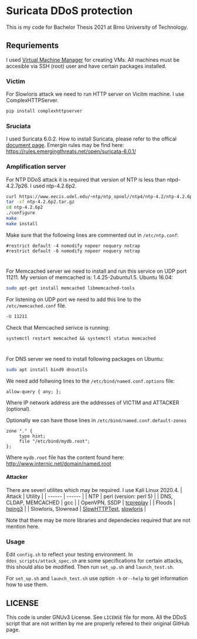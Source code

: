 # Suricata DDoS protection
This is my code for Bachelor Thesis 2021 at Brno University of Technology.

## Requriements
I used [Virtual Machine Manager](https://virt-manager.org/) for creating VMs.
All machines must be accesible via SSH (root) user and have certain packages installed.

### Victim
For Slowloris attack we need to run HTTP server on Vicitm machine. I use ComplexHTTPServer.
```sh
pip install complexhttpserver
```

### Sruciata 
I used Suricata 6.0.2. How to install Suricata, please refer to the offical [document page](https://suricata.readthedocs.io/en/suricata-6.0.2/).
Emergin rules may be find here: https://rules.emergingthreats.net/open/suricata-6.0.1/

### Amplification server
For NTP DDoS attack it is required that version of NTP is less than ntpd-4.2.7p26. I used ntp-4.2.6p2.

```sh
curl https://www.eecis.udel.edu/~ntp/ntp_spool//ntp4/ntp-4.2/ntp-4.2.6p2.tar.gz -o ntp-4.2.6p2.tar.gz
tar -xf ntp-4.2.6p2.tar.gz
cd ntp-4.2.6p2
./configure
make
make install
```
Make sure that the following lines are commented out in `/etc/ntp.conf`:
```
#restrict default -4 nomodify nopeer noquery notrap
#restrict default -6 nomodify nopeer noquery notrap
```

#

For Memcached server we need to install and run this service on UDP port 11211. My version of memcached is: 1.4.25-2ubuntu1.5.
Ubuntu 16.04:
```sh
sudo apt-get install memcached libmemcached-tools
```
For listening on UDP port we need to add this line to the `/etc/memcached.conf` file.
```txt
-U 11211
```
Check that Memcached serivce is running:
```txt
systemctl restart memcached && systemctl status memcached
```
#

For DNS server we need to install following packages on Ubuntu:
```sh
sudo apt install bind9 dnsutils
```
We need add follwoing lines to the `/etc/bind/named.conf.options` file:
```
allow-query { any; };
```
Where IP network address are the addresses of VICTIM and ATTACKER (optional). 

Optionally we can have those lines in `/etc/bind/named.conf.default-zones`
```
zone "." {
     type hint;
     file "/etc/bind/mydb.root";
};
```
Where `mydb.root` file has the content found here: http://www.internic.net/domain/named.root

#### Attacker
There are severl utilites which may be required. I use Kali Linux 2020.4.
| Attack | Utility |
| ------ | ------ |
| NTP | perl (version: perl 5) |
| DNS, CLDAP, MEMCACHED | gcc |
| OpenVPN, SSDP | [tcpreplay](https://www.xmodulo.com/how-to-install-tcpreplay-on-linux.html) |
| Floods | [hping3](https://tools.kali.org/information-gathering/hping3) |
| Slowloris, Slowread | [SlowHTTPTest](https://tools.kali.org/stress-testing/slowhttptest), [slowloris](https://pypi.org/project/pyslowloris/) |

Note that there may be more libraries and dependecies required that are not mention here.

### Usage
Edit `config.sh` to reflect your testing environment. In `ddos_scripts/attack_spec.sh` are some specifications for certain attacks, this should also be modified. Then run `set_up.sh` and `launch_test.sh`.

For `set_up.sh` and `launch_test.sh` use option `-h` or`--help` to get information how to use them.

## LICENSE
This code is under GNUv3 License. See `LICENSE` file for more.
All the DDoS script that are not written by me are properly refered to their original GitHub page.
